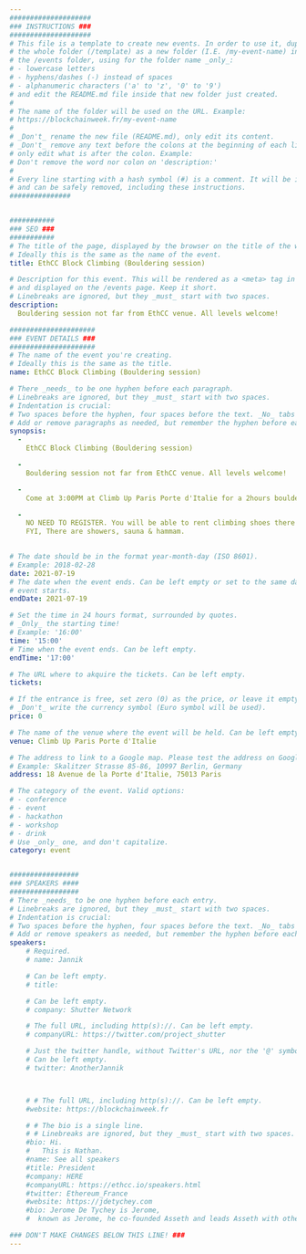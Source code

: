 ```yaml
---
####################
### INSTRUCTIONS ###
####################
# This file is a template to create new events. In order to use it, duplicate
# the whole folder (/template) as a new folder (I.E. /my-event-name) inside of
# the /events folder, using for the folder name _only_:
# - lowercase letters
# - hyphens/dashes (-) instead of spaces
# - alphanumeric characters ('a' to 'z', '0' to '9')
# and edit the README.md file inside that new folder just created.
#
# The name of the folder will be used on the URL. Example:
# https://blockchainweek.fr/my-event-name
#
# _Don't_ rename the new file (README.md), only edit its content.
# _Don't_ remove any text before the colons at the beginning of each line,
# only edit what is after the colon. Example:
# Don't remove the word nor colon on 'description:'
#
# Every line starting with a hash symbol (#) is a comment. It will be ignored
# and can be safely removed, including these instructions.
###############


###########
### SEO ###
###########
# The title of the page, displayed by the browser on the title of the window.
# Ideally this is the same as the name of the event.
title: EthCC Block Climbing (Bouldering session)

# Description for this event. This will be rendered as a <meta> tag in the HTML,
# and displayed on the /events page. Keep it short.
# Linebreaks are ignored, but they _must_ start with two spaces.
description: 
  Bouldering session not far from EthCC venue. All levels welcome!

#####################
### EVENT DETAILS ###
#####################
# The name of the event you're creating.
# Ideally this is the same as the title.
name: EthCC Block Climbing (Bouldering session)

# There _needs_ to be one hyphen before each paragraph.
# Linebreaks are ignored, but they _must_ start with two spaces.
# Indentation is crucial:
# Two spaces before the hyphen, four spaces before the text. _No_ tabs allowed.
# Add or remove paragraphs as needed, but remember the hyphen before each entry.
synopsis:
  -
    EthCC Block Climbing (Bouldering session)

  -
    Bouldering session not far from EthCC venue. All levels welcome!

  -
    Come at 3:00PM at Climb Up Paris Porte d'Italie for a 2hours bouldering/climbing session (more for) to sweat one more time before the talks and parties!

  - 
    NO NEED TO REGISTER. You will be able to rent climbing shoes there too.
    FYI, There are showers, sauna & hammam.
    

# The date should be in the format year-month-day (ISO 8601).
# Example: 2018-02-28
date: 2021-07-19
# The date when the event ends. Can be left empty or set to the same day the
# event starts.
endDate: 2021-07-19

# Set the time in 24 hours format, surrounded by quotes.
# _Only_ the starting time!
# Example: '16:00'
time: '15:00'
# Time when the event ends. Can be left empty.
endTime: '17:00'

# The URL where to akquire the tickets. Can be left empty.
tickets: 

# If the entrance is free, set zero (0) as the price, or leave it empty.
# _Don't_ write the currency symbol (Euro symbol will be used).
price: 0

# The name of the venue where the event will be held. Can be left empty.
venue: Climb Up Paris Porte d'Italie

# The address to link to a Google map. Please test the address on Google Maps.
# Example: Skalitzer Strasse 85-86, 10997 Berlin, Germany
address: 18 Avenue de la Porte d'Italie, 75013 Paris

# The category of the event. Valid options:
# - conference
# - event
# - hackathon
# - workshop
# - drink
# Use _only_ one, and don't capitalize.
category: event


#################
### SPEAKERS ####
#################
# There _needs_ to be one hyphen before each entry.
# Linebreaks are ignored, but they _must_ start with two spaces.
# Indentation is crucial:
# Two spaces before the hyphen, four spaces before the text. _No_ tabs allowed.
# Add or remove speakers as needed, but remember the hyphen before each entry.
speakers:
    # Required.
    # name: Jannik

    # Can be left empty.
    # title:

    # Can be left empty.
    # company: Shutter Network

    # The full URL, including http(s)://. Can be left empty.
    # companyURL: https://twitter.com/project_shutter

    # Just the twitter handle, without Twitter's URL, nor the '@' symbol.
    # Can be left empty.
    # twitter: AnotherJannik



    # # The full URL, including http(s)://. Can be left empty.
    #website: https://blockchainweek.fr

    # # The bio is a single line.
    # # Linebreaks are ignored, but they _must_ start with two spaces.
    #bio: Hi.
    #   This is Nathan. 
    #name: See all speakers
    #title: President
    #company: HERE
    #companyURL: https://ethcc.io/speakers.html
    #twitter: Ethereum_France
    #website: https://jdetychey.com
    #bio: Jerome De Tychey is Jerome,
    #  known as Jerome, he co-founded Asseth and leads Asseth with other asseths.

### DON'T MAKE CHANGES BELOW THIS LINE! ###
---
```

<!-- ### DON'T MAKE CHANGES BELOW THIS LINE! ### -->

<Event-Content/>
